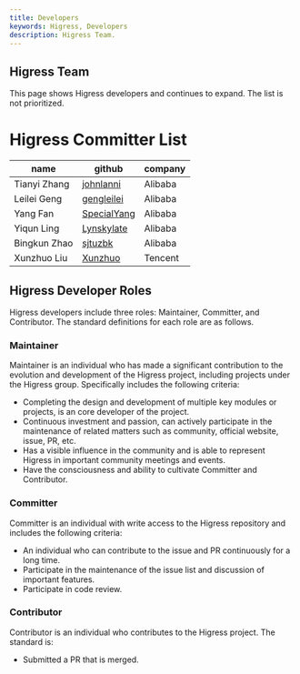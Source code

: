 ```yaml
---
title: Developers
keywords: Higress, Developers
description: Higress Team.
---
```


## Higress Team

This page shows Higress developers and continues to expand. The list is not prioritized.

# Higress Committer List

| name         | github                        | company             |
|--------------|-------------------------------| --------------- |
| Tianyi Zhang | [johnlanni](https://github.com/johnlanni) | Alibaba        |
| Leilei Geng  | [gengleilei](https://github.com/gengleilei) | Alibaba        |
| Yang Fan     | [SpecialYang](https://github.com/SpecialYang) | Alibaba        |
| Yiqun Ling   | [Lynskylate](https://github.com/johnlanni) | Alibaba        |
| Bingkun Zhao | [sjtuzbk](https://github.com/johnlanni) | Alibaba        |
| Xunzhuo Liu | [Xunzhuo](https://github.com/Xunzhuo) | Tencent        |

## Higress Developer Roles

Higress developers include three roles: Maintainer, Committer, and Contributor. The standard definitions for each role are as follows.

### Maintainer

Maintainer is an individual who has made a significant contribution to the evolution and development of the Higress project, including projects under the Higress group. Specifically includes the following criteria:

*   Completing the design and development of multiple key modules or projects, is an core developer of the project.
*   Continuous investment and passion, can actively participate in the maintenance of related matters such as community, official website, issue, PR, etc.
*   Has a visible influence in the community and is able to represent Higress in important community meetings and events.
*   Have the consciousness and ability to cultivate Committer and Contributor.

### Committer

Committer is an individual with write access to the Higress repository and includes the following criteria:

*   An individual who can contribute to the issue and PR continuously for a long time.
*   Participate in the maintenance of the issue list and discussion of important features.
*   Participate in code review.

### Contributor

Contributor is an individual who contributes to the Higress project. The standard is:

*   Submitted a PR that is merged.


